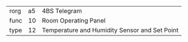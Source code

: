 
|    |   |   |
| -- | - | - |
| rorg | a5 | 4BS Telegram |
| func | 10 | Room Operating Panel |
| type | 12 | Temperature and Humidity Sensor and Set Point |
